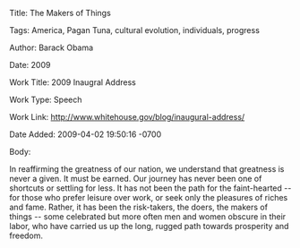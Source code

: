 Title:  The Makers of Things

Tags:   America, Pagan Tuna, cultural evolution, individuals, progress

Author: Barack Obama

Date:   2009

Work Title: 2009 Inaugral Address

Work Type: Speech

Work Link: http://www.whitehouse.gov/blog/inaugural-address/

Date Added: 2009-04-02 19:50:16 -0700

Body: 

In reaffirming the greatness of our nation, we understand that greatness is never a given. It must be earned. Our journey has never been one of shortcuts or settling for less. It has not been the path for the faint-hearted -- for those who prefer leisure over work, or seek only the pleasures of riches and fame. Rather, it has been the risk-takers, the doers, the makers of things -- some celebrated but more often men and women obscure in their labor, who have carried us up the long, rugged path towards prosperity and freedom.

